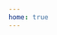 ```yaml
---
home: true
---
```

<PostItem 
  v-for="post in posts()"
  :key="post.frontmatter.date"
  v-bind:title="post.title"
  v-bind:to="post.path"
  v-bind:date="new Date(post.frontmatter.date)"
  v-bind:description="post.frontmatter.description"
/>

<script>
export default {
    methods: {
        posts_with_tag(tag) {
            return this.$site.pages
                .filter((page) => page.frontmatter.tags)
                .filter((page) => page.frontmatter.tags.includes(tag));
        },
        posts() {
            return this.$site.pages
                .filter((page) => page.path.startsWith("/blog/"));
        }
    },
}
</script>
